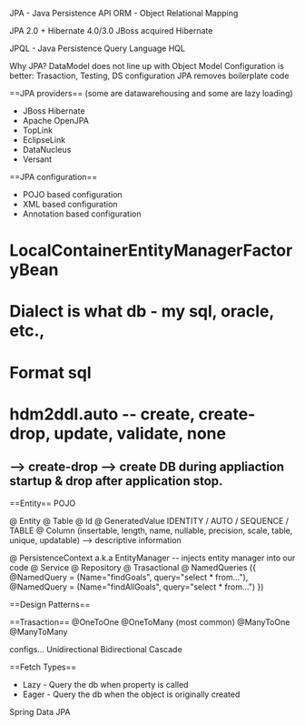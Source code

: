 
JPA - Java Persistence API
ORM - Object Relational Mapping 

JPA 2.0 + Hibernate 4.0/3.0
JBoss acquired Hibernate

JPQL - Java Persistence Query Language
HQL

Why JPA?
DataModel does not line up with Object Model
Configuration is better: Trasaction, Testing, DS configuration
JPA removes boilerplate code

==JPA providers== (some are datawarehousing and some are lazy loading)
- JBoss Hibernate
- Apache OpenJPA
- TopLink
- EclipseLink
- DataNucleus
- Versant

==JPA configuration==
- POJO based configuration
- XML based configuration
- Annotation based configuration

# LocalContainerEntityManagerFactoryBean
# Dialect is what db - my sql, oracle, etc.,
# Format sql
# hdm2ddl.auto -- create, create-drop, update, validate, none
## --> create-drop --> create DB during appliaction startup & drop after application stop. ##


==Entity==
POJO

@ Entity
@ Table
@ Id
@ GeneratedValue	IDENTITY / AUTO / SEQUENCE / TABLE
@ Column	(insertable, length, name, nullable, precision, scale, table, unique, updatable) --> descriptive information

@ PersistenceContext a.k.a EntityManager -- injects entity manager into our code
@ Service
@ Repository
@ Trasactional
@ NamedQueries ({
	@NamedQuery = (Name="findGoals", query="select * from..."),
	@NamedQuery = (Name="findAllGoals", query="select * from...")
})

==Design Patterns==

==Trasaction==
@OneToOne
@OneToMany	(most common)
@ManyToOne
@ManyToMany

configs...
Unidirectional
Bidirectional
Cascade

==Fetch Types==
- Lazy - Query the db when property is called
- Eager - Query the db when the object is originally created

Spring Data JPA




